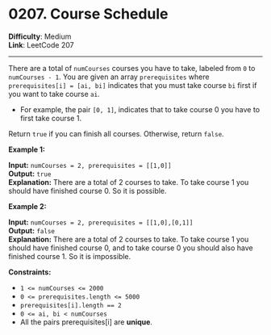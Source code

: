 # 0207. Course Schedule

**Difficulty**: Medium  
**Link**: LeetCode 207

---

There are a total of `numCourses` courses you have to take, labeled from `0` to `numCourses - 1`. You are given an array `prerequisites` where `prerequisites[i] = [ai, bi]` indicates that you must take course `bi` first if you want to take course `ai`.

* For example, the pair `[0, 1]`, indicates that to take course 0 you have to first take course 1.

Return `true` if you can finish all courses. Otherwise, return `false`.

**Example 1:**

**Input:** `numCourses = 2, prerequisites = [[1,0]]`  
**Output:** `true`  
**Explanation:** There are a total of 2 courses to take. To take course 1 you should have finished course 0. So it is possible.

**Example 2:**

**Input:** `numCourses = 2, prerequisites = [[1,0],[0,1]]`  
**Output:** `false`  
**Explanation:** There are a total of 2 courses to take. To take course 1 you should have finished course 0, and to take course 0 you should also have finished course 1. So it is impossible.

**Constraints:**

* `1 <= numCourses <= 2000`
* `0 <= prerequisites.length <= 5000`
* `prerequisites[i].length == 2`
* `0 <= ai, bi < numCourses`
* All the pairs prerequisites[i] are **unique**.
